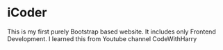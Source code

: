 # iCoder
This is my first purely Bootstrap based website. It includes only Frontend Development.
I learned this from Youtube channel CodeWithHarry

